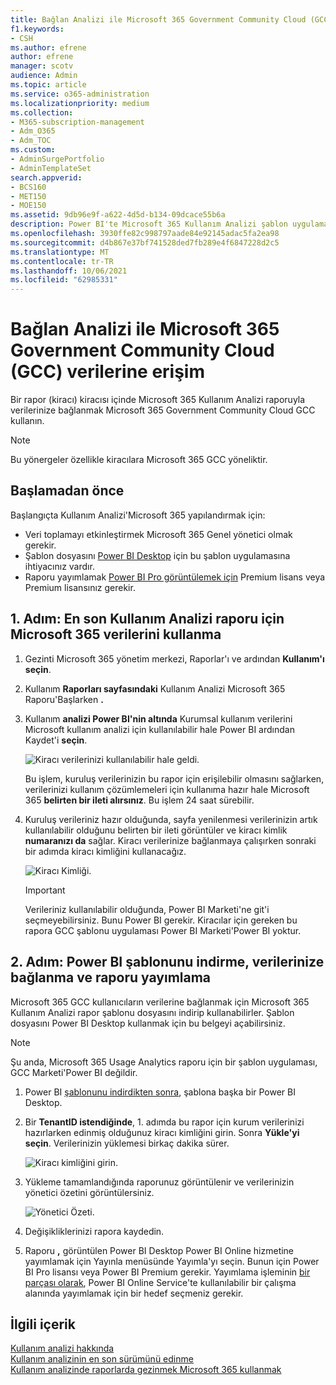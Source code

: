 ```yaml
---
title: Bağlan Analizi ile Microsoft 365 Government Community Cloud (GCC) verilerine erişim
f1.keywords:
- CSH
ms.author: efrene
author: efrene
manager: scotv
audience: Admin
ms.topic: article
ms.service: o365-administration
ms.localizationpriority: medium
ms.collection:
- M365-subscription-management
- Adm_O365
- Adm_TOC
ms.custom:
- AdminSurgePortfolio
- AdminTemplateSet
search.appverid:
- BCS160
- MET150
- MOE150
ms.assetid: 9db96e9f-a622-4d5d-b134-09dcace55b6a
description: Power BI'te Microsoft 365 Kullanım Analizi şablon uygulamasını kullanarak Microsoft 365 Government Community Cloud (GCC) kiracısı alanınız içinde yer alan verilere nasıl bağlanabilirsiniz Power BI.
ms.openlocfilehash: 3930ffe82c998797aade84e92145adac5fa2ea98
ms.sourcegitcommit: d4b867e37bf741528ded7fb289e4f6847228d2c5
ms.translationtype: MT
ms.contentlocale: tr-TR
ms.lasthandoff: 10/06/2021
ms.locfileid: "62985331"
---
```

# <a name="connect-to-microsoft-365-government-community-cloud-gcc-data-with-usage-analytics"></a>Bağlan Analizi ile Microsoft 365 Government Community Cloud (GCC) verilerine erişim

Bir rapor (kiracı) kiracısı içinde Microsoft 365 Kullanım Analizi raporuyla verilerinize bağlanmak Microsoft 365 Government Community Cloud GCC kullanın. 

> [!NOTE]
> Bu yönergeler özellikle kiracılara Microsoft 365 GCC yöneliktir. 

## <a name="before-you-begin"></a>Başlamadan önce

Başlangıçta Kullanım Analizi'Microsoft 365 yapılandırmak için: 

- Veri toplamayı etkinleştirmek Microsoft 365 Genel yönetici olmak gerekir. 
- Şablon dosyasını [Power BI Desktop](https://powerbi.microsoft.com/en-us/desktop/) için bu şablon uygulamasına ihtiyacınız vardır. 
- Raporu yayımlamak [Power BI Pro görüntülemek için](https://go.microsoft.com/fwlink/p/?linkid=845347) Premium lisans veya Premium lisansınız gerekir. 

## <a name="step-1-make-you-organizations-data-available-for-the-microsoft-365-usage-analytics-report"></a>1. Adım: En son Kullanım Analizi raporu için Microsoft 365 verilerini kullanma

1. Gezinti Microsoft 365 yönetim merkezi, Raporlar'ı ve ardından **Kullanım'ı** **seçin**. 
2. Kullanım **Raporları sayfasındaki** Kullanım Analizi Microsoft 365 Raporu'Başlarken **.** 
3. Kullanım **analizi Power BI'nin altında** Kurumsal kullanım verilerini Microsoft kullanım analizi için kullanılabilir hale Power BI ardından Kaydet'i **seçin**.

    ![Kiracı verilerinizi kullanılabilir hale geldi.](../../media/usage-analytics/make-data-available.png) 



    Bu işlem, kuruluş verilerinizin bu rapor için erişilebilir olmasını sağlarken, verilerinizi kullanım çözümlemeleri için kullanıma hazır hale Microsoft 365 **belirten bir ileti alırsınız**. Bu işlem 24 saat sürebilir. 

4. Kuruluş verileriniz hazır olduğunda, sayfa yenilenmesi verilerinizin artık kullanılabilir olduğunu belirten bir ileti görüntüler ve kiracı kimlik **numaranızı da** sağlar. Kiracı verilerinize bağlanmaya çalışırken sonraki bir adımda kiracı kimliğini kullanacağız. 
 
    ![Kiracı Kimliği.](../../media/usage-analytics/tenant-id-gcc.png) 
 
    > [!IMPORTANT]
    > Verileriniz kullanılabilir olduğunda, Power BI Marketi'ne git'i seçmeyebilirsiniz. Bunu Power BI gerekir.  Kiracılar için gereken bu rapora GCC şablonu uygulaması Power BI Marketi'Power BI yoktur.  


## <a name="step-2-download-the-power-bi-template-connect-to-your-data-and-publish-the-report"></a>2. Adım: Power BI şablonunu indirme, verilerinize bağlanma ve raporu yayımlama

Microsoft 365 GCC kullanıcıların verilerine bağlanmak için Microsoft 365 Kullanım Analizi rapor şablonu dosyasını indirip kullanabilirler. Şablon dosyasını Power BI Desktop kullanmak için bu belgeyi açabilirsiniz. 

 > [!NOTE]
 > Şu anda, Microsoft 365 Usage Analytics raporu için bir şablon uygulaması, GCC Marketi'Power BI değildir.  

1. Power BI [şablonunu indirdikten sonra](https://download.microsoft.com/download/7/8/2/782ba8a7-8d89-4958-a315-dab04c3b620c/Microsoft%20365%20Usage%20Analytics.pbit), şablona başka bir Power BI Desktop. 
2. Bir **TenantID istendiğinde**, 1. adımda bu rapor için kurum verilerinizi hazırlarken edinmiş olduğunuz kiracı kimliğini girin. Sonra **Yükle'yi seçin**. Verilerinizin yüklemesi birkaç dakika sürer. 

    ![Kiracı kimliğini girin.](../../media/usage-analytics/add-tenant-id.png) 



3. Yükleme tamamlandığında raporunuz görüntülenir ve verilerinizin yönetici özetini görüntülersiniz. 

    ![Yönetici Özeti.](../../media/usage-analytics/exec-summary.png) 
 

4. Değişikliklerinizi rapora kaydedin. 
5. Raporu **,** görüntülen Power BI Desktop Power BI Online hizmetine yayımlamak için Yayınla menüsünde Yayımla'yı seçin. Bunun için Power BI Pro lisansı veya Power BI Premium gerekir. Yayımlama işleminin [bir parçası olarak](/power-bi/create-reports/desktop-upload-desktop-files#to-publish-a-power-bi-desktop-dataset-and-reports), Power BI Online Service'te kullanılabilir bir çalışma alanında yayımlamak için bir hedef seçmeniz gerekir.

## <a name="related-content"></a>İlgili içerik

[Kullanım analizi hakkında](usage-analytics.md) </br>
[Kullanım analizinin en son sürümünü edinme](get-the-latest-version-of-usage-analytics.md) </br>
[Kullanım analizinde raporlarda gezinmek Microsoft 365 kullanmak](navigate-and-utilize-reports.md) </br>